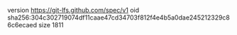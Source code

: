 version https://git-lfs.github.com/spec/v1
oid sha256:304c302719074df11caae47cd34703f812f4e4b5a0dae245212329c86c6ecaed
size 1811
